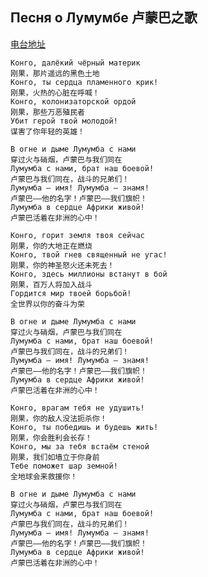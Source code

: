 ## Песня о Лумумбе 卢蒙巴之歌

[电台地址](http://music.163.com/dj?id=1369428337&userid=328877362)

    Конго, далёкий чёрный материк
    刚果，那片遥远的黑色土地
    Конго, ты сердца пламенного крик! 
    刚果，火热的心脏在呼喊！
    Конго, колонизаторской ордой 
    刚果，那些万恶殖民者
    Убит герой твой молодой! 
    谋害了你年轻的英雄！

    В огне и дыме Лумумба с нами
    穿过火与硝烟，卢蒙巴与我们同在
    Лумумба с нами, брат наш боевой! 
    卢蒙巴与我们同在，战斗的兄弟们！
    Лумумба – имя! Лумумба – знамя! 
    卢蒙巴——他的名字！卢蒙巴——我们旗帜！
    Лумумба в сердце Африки живой! 
    卢蒙巴活着在非洲的心中！

    Конго, горит земля твоя сейчас
    刚果，你的大地正在燃烧
    Конго, твой гнев священный не угас! 
    刚果，你的神圣怒火还未死去！
    Конго, здесь миллионы встанут в бой
    刚果，百万人将加入战斗
    Гордится мир твоей борьбой! 
    全世界以你的奋斗为荣

    В огне и дыме Лумумба с нами
    穿过火与硝烟，卢蒙巴与我们同在
    Лумумба с нами, брат наш боевой! 
    卢蒙巴与我们同在，战斗的兄弟们！
    Лумумба – имя! Лумумба – знамя! 
    卢蒙巴——他的名字！卢蒙巴——我们旗帜！
    Лумумба в сердце Африки живой! 
    卢蒙巴活着在非洲的心中！

    Конго, врагам тебя не удушить! 
    刚果，你的敌人没法扼杀你！
    Конго, ты победишь и будешь жить! 
    刚果，你会胜利会长存！
    Конго, мы за тебя встаём стеной
    刚果，我们如墙立于你身前
    Тебе поможет шар земной! 
    全地球会来救援你！

    В огне и дыме Лумумба с нами
    穿过火与硝烟，卢蒙巴与我们同在
    Лумумба с нами, брат наш боевой! 
    卢蒙巴与我们同在，战斗的兄弟们！
    Лумумба – имя! Лумумба – знамя! 
    卢蒙巴——他的名字！卢蒙巴——我们旗帜！
    Лумумба в сердце Африки живой! 
    卢蒙巴活着在非洲的心中！

